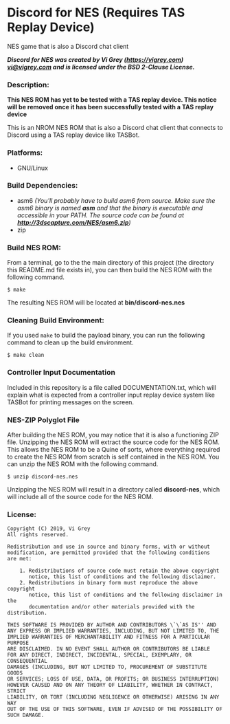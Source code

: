 # Discord for NES (Requires TAS Replay Device)

NES game that is also a Discord chat client

**_Discord for NES was created by Vi Grey (https://vigrey.com) <vi@vigrey.com> and is licensed under the BSD 2-Clause License._**

### Description:
**This NES ROM has yet to be tested with a TAS replay device.  This notice will be removed once it has been successfully tested with a TAS replay device**

This is an NROM NES ROM that is also a Discord chat client that connects to Discord using a TAS replay device like TASBot.

### Platforms:
- GNU/Linux

### Build Dependencies:
- asm6 _(You'll probably have to build asm6 from source.  Make sure the asm6 binary is named **asm** and that the binary is executable and accessible in your PATH. The source code can be found at **http://3dscapture.com/NES/asm6.zip**)_
- zip

### Build NES ROM:
From a terminal, go to the the main directory of this project (the directory this README.md file exists in), you can then build the NES ROM with the following command.

    $ make

The resulting NES ROM will be located at **bin/discord-nes.nes**

### Cleaning Build Environment:
If you used `make` to build the payload binary, you can run the following command to clean up the build environment.

    $ make clean

### Controller Input Documentation
Included in this repository is a file called DOCUMENTATION.txt, which will explain what is expected from a controller input replay device system like TASBot for printing messages on the screen.

### NES-ZIP Polyglot File
After building the NES ROM, you may notice that it is also a functioning ZIP file.  Unzipping the NES ROM will extract the source code for the NES ROM.  This allows the NES ROM to be a Quine of sorts, where everything required to create the NES ROM from scratch is self contained in the NES ROM. You can unzip the NES ROM with the following command.

    $ unzip discord-nes.nes

Unzipping the NES ROM will result in a directory called **discord-nes**, which will include all of the source code for the NES ROM.

### License:
    Copyright (C) 2019, Vi Grey
    All rights reserved.

    Redistribution and use in source and binary forms, with or without
    modification, are permitted provided that the following conditions
    are met:

        1. Redistributions of source code must retain the above copyright
           notice, this list of conditions and the following disclaimer.
        2. Redistributions in binary form must reproduce the above copyright
           notice, this list of conditions and the following disclaimer in the
           documentation and/or other materials provided with the distribution.

    THIS SOFTWARE IS PROVIDED BY AUTHOR AND CONTRIBUTORS \`\`AS IS'' AND
    ANY EXPRESS OR IMPLIED WARRANTIES, INCLUDING, BUT NOT LIMITED TO, THE
    IMPLIED WARRANTIES OF MERCHANTABILITY AND FITNESS FOR A PARTICULAR PURPOSE
    ARE DISCLAIMED. IN NO EVENT SHALL AUTHOR OR CONTRIBUTORS BE LIABLE
    FOR ANY DIRECT, INDIRECT, INCIDENTAL, SPECIAL, EXEMPLARY, OR CONSEQUENTIAL
    DAMAGES (INCLUDING, BUT NOT LIMITED TO, PROCUREMENT OF SUBSTITUTE GOODS
    OR SERVICES; LOSS OF USE, DATA, OR PROFITS; OR BUSINESS INTERRUPTION)
    HOWEVER CAUSED AND ON ANY THEORY OF LIABILITY, WHETHER IN CONTRACT, STRICT
    LIABILITY, OR TORT (INCLUDING NEGLIGENCE OR OTHERWISE) ARISING IN ANY WAY
    OUT OF THE USE OF THIS SOFTWARE, EVEN IF ADVISED OF THE POSSIBILITY OF
    SUCH DAMAGE.

